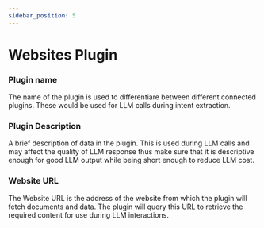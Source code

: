 ```yaml
---
sidebar_position: 5
---
```


# Websites Plugin

### Plugin name
The name of the plugin is used to differentiare between different connected plugins. These would be used for LLM calls during intent extraction.

### Plugin Description
A brief description of data in the plugin. This is used during LLM calls and may affect the quality of LLM response thus make sure that it is descriptive enough for good LLM output while being short enough to reduce LLM cost.

### Website URL
The Website URL is the address of the website from which the plugin will fetch documents and data. The plugin will query this URL to retrieve the required content for use during LLM interactions.